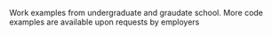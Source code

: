 Work examples from undergraduate and graudate school.
More code examples are available upon requests by employers
